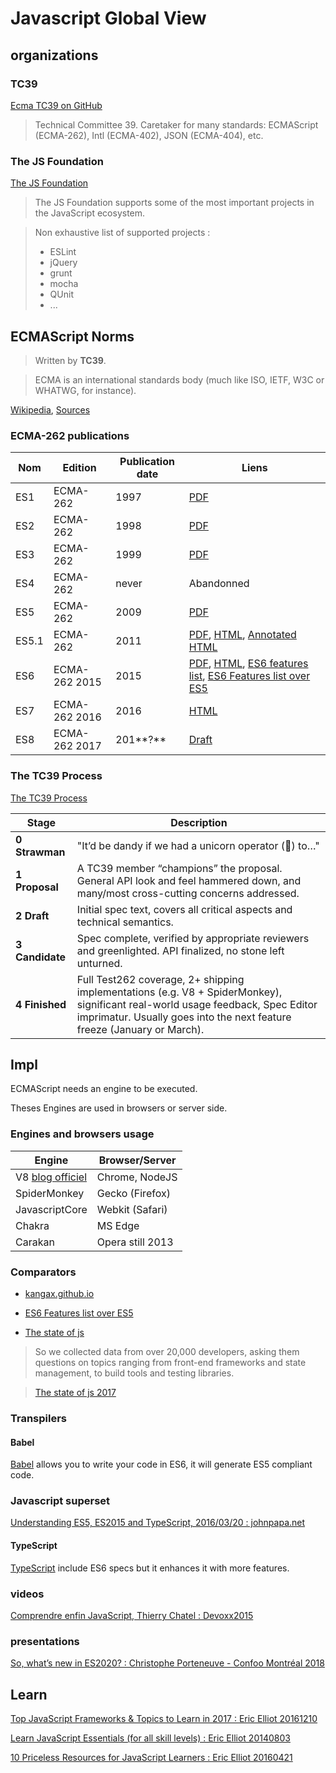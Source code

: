 # Javascript Global View

## organizations

### TC39

[Ecma TC39 on GitHub](https://github.com/tc39)

> Technical Committee 39. Caretaker for many standards: ECMAScript (ECMA-262), Intl (ECMA-402), JSON (ECMA-404), etc.

### The JS Foundation

[The JS Foundation](https://js.foundation/)

> The JS Foundation supports some of the most important projects in the JavaScript ecosystem.

> Non exhaustive list of supported projects :
> - ESLint
> - jQuery
> - grunt
> - mocha
> - QUnit
> - ...

## ECMAScript Norms

> Written by **TC39**.

> ECMA is an international standards body (much like ISO, IETF, W3C or WHATWG, for instance).

[Wikipedia](https://fr.wikipedia.org/wiki/ECMAScript), [Sources](https://developer.mozilla.org/fr/docs/Web/JavaScript/Language_Resources)

### ECMA-262 publications

| Nom | Edition | Publication date | Liens | 
| --- | ------- | ---------------- | ----- |
| ES1 | ECMA-262 | 1997 | [PDF](https://www.ecma-international.org/publications/files/ECMA-ST-ARCH/ECMA-262,%201st%20edition,%20June%201997.pdf) |
| ES2 | ECMA-262 | 1998 | [PDF](https://www.ecma-international.org/publications/files/ECMA-ST-ARCH/ECMA-262,%202nd%20edition,%20August%201998.pdf) |
| ES3 | ECMA-262 | 1999 | [PDF](https://www.ecma-international.org/publications/files/ECMA-ST-ARCH/ECMA-262,%203rd%20edition,%20December%201999.pdf) |
| ES4 | ECMA-262 | never | Abandonned |
| ES5 | ECMA-262 | 2009 | [PDF](https://www.ecma-international.org/publications/files/ECMA-ST-ARCH/ECMA-262%205th%20edition%20December%202009.pdf) |
| ES5.1 | ECMA-262 | 2011 | [PDF](http://www.ecma-international.org/ecma-262/5.1/Ecma-262.pdf), [HTML](https://www.ecma-international.org/ecma-262/5.1/), [Annotated HTML](https://es5.github.io/) |
| ES6 | ECMA-262 2015 | 2015 | [PDF](http://www.ecma-international.org/publications/files/ECMA-ST/Ecma-262.pdf), [HTML](http://www.ecma-international.org/ecma-262/6.0/index.html), [ES6 features list](https://github.com/lukehoban/es6features), [ES6 Features list over ES5](http://es6-features.org) |
| ES7 | ECMA-262 2016 | 2016 | [HTML](https://www.ecma-international.org/ecma-262/7.0/) |
| ES8 | ECMA-262 2017 | 201**?** | [Draft](http://tc39.github.io/ecma262/) |

### The TC39 Process

[The TC39 Process](https://tc39.github.io/process-document/)

| Stage | Description |
| ----- | ----------- |
| **0 Strawman** | "It’d be dandy if we had a unicorn operator (🦄) to…" | 
| **1 Proposal** | A TC39 member “champions” the proposal. General API look and feel hammered down, and many/most cross-cutting concerns addressed. |
| **2 Draft** | Initial spec text, covers all critical aspects and technical semantics. |
| **3 Candidate** | Spec complete, verified by appropriate reviewers and greenlighted. API finalized, no stone left unturned. |
| **4 Finished** | Full Test262 coverage, 2+ shipping implementations (e.g. V8 + SpiderMonkey), significant real-world usage feedback, Spec Editor imprimatur. Usually goes into the next feature freeze (January or March). |

## Impl

ECMAScript needs an engine to be executed.

Theses Engines are used in browsers or server side.

### Engines and browsers usage

| Engine | Browser/Server |
| ------ | -------- |
| V8 [blog officiel](https://v8project.blogspot.fr/) | Chrome, NodeJS |
| SpiderMonkey | Gecko (Firefox) |
| JavascriptCore | Webkit (Safari) |
| Chakra | MS Edge |
| Carakan | Opera still 2013 |

### Comparators

- [kangax.github.io](http://kangax.github.io/compat-table)
- [ES6 Features list over ES5](http://es6-features.org)

- [The state of js](https://stateofjs.com/)

> So we collected data from over 20,000 developers, asking them questions on topics ranging from front-end frameworks and state management, to build tools and testing libraries.

> [The state of js 2017](https://stateofjs.com/2017/introduction/)

### Transpilers

#### Babel

[Babel](https://babeljs.io/) allows you to write your code in ES6, it will generate ES5 compliant code.

### Javascript superset

[Understanding ES5, ES2015 and TypeScript, 2016/03/20 : johnpapa.net](https://johnpapa.net/es5-es2015-typescript/)

#### TypeScript

[TypeScript](http://www.typescriptlang.org/) include ES6 specs but it enhances it with more features.

### videos

[Comprendre enfin JavaScript, Thierry Chatel : Devoxx2015](https://www.youtube.com/watch?v=PSeU1IJztkI&list=PLklQqdqnBkPgctKh1xIvF4eFGtmvUvE2b&index=128)

### presentations

[So, what’s new in ES2020? : Christophe Porteneuve - Confoo Montréal 2018](https://github.com/tdd/confoo2018-es2020)

## Learn

[Top JavaScript Frameworks & Topics to Learn in 2017 : Eric Elliot 20161210](https://medium.com/javascript-scene/top-javascript-frameworks-topics-to-learn-in-2017-700a397b711)

[Learn JavaScript Essentials (for all skill levels) : Eric Elliot 20140803](https://medium.com/javascript-scene/learn-javascript-b631a4af11f2)

[10 Priceless Resources for JavaScript Learners : Eric Elliot 20160421](https://medium.com/javascript-scene/10-priceless-resources-for-javascript-learners-bbf2f7d7f84e)
